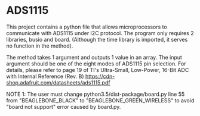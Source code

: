 # ADS1115

This project contains a python file that allows microprocessors to communicate with ADS1115 under I2C protocol. The program only requires 2 libraries, busio and board. (Although the time library is imported, it serves no function in the method).

The method takes 1 argument and outputs 1 value in an array.
The input argument should be one of the eight modes of ADS1115 pin selection. For details, please refer to page 19 of TI's Ultra-Small, Low-Power, 16-Bit ADC with Internal Reference (Rev. B) https://cdn-shop.adafruit.com/datasheets/ads1115.pdf

NOTE 1: The user must change python3.5/dist-package/board.py line 55 from "BEAGLEBONE_BLACK" to "BEAGLEBONE_GREEN_WIRELESS" to avoid "board not support" error caused by board.py.
